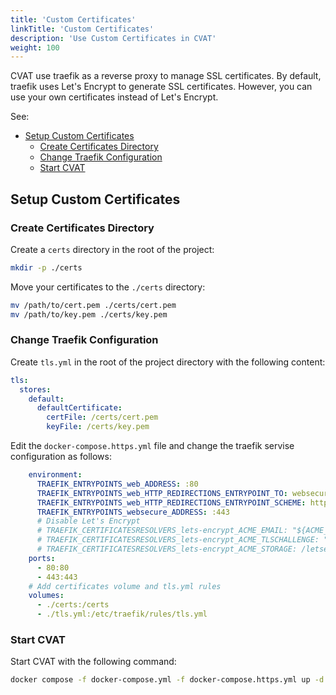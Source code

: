 ```yaml
---
title: 'Custom Certificates'
linkTitle: 'Custom Certificates'
description: 'Use Custom Certificates in CVAT'
weight: 100
---
```


CVAT use traefik as a reverse proxy to manage SSL certificates. By default, traefik uses Let's Encrypt to generate SSL certificates. However, you can use your own certificates instead of Let's Encrypt.

See:

- [Setup Custom Certificates](#setup-custom-certificates)
    - [Create Certificates Directory](#create-certificates-directory)
    - [Change Traefik Configuration](#change-traefik-configuration)
    - [Start CVAT](#start-cvat)


## Setup Custom Certificates

### Create Certificates Directory

Create a `certs` directory in the root of the project:

```bash
mkdir -p ./certs

```

Move your certificates to the `./certs` directory:

```bash
mv /path/to/cert.pem ./certs/cert.pem
mv /path/to/key.pem ./certs/key.pem
```

### Change Traefik Configuration

Create `tls.yml` in the root of the project directory with the following content:

```yaml
tls:
  stores:
    default:
      defaultCertificate:
        certFile: /certs/cert.pem
        keyFile: /certs/key.pem
```

Edit the `docker-compose.https.yml` file and change the traefik servise configuration as follows:

```yaml
    environment:
      TRAEFIK_ENTRYPOINTS_web_ADDRESS: :80
      TRAEFIK_ENTRYPOINTS_web_HTTP_REDIRECTIONS_ENTRYPOINT_TO: websecure
      TRAEFIK_ENTRYPOINTS_web_HTTP_REDIRECTIONS_ENTRYPOINT_SCHEME: https
      TRAEFIK_ENTRYPOINTS_websecure_ADDRESS: :443
      # Disable Let's Encrypt
      # TRAEFIK_CERTIFICATESRESOLVERS_lets-encrypt_ACME_EMAIL: "${ACME_EMAIL:?Please set the ACME_EMAIL env variable}"
      # TRAEFIK_CERTIFICATESRESOLVERS_lets-encrypt_ACME_TLSCHALLENGE: "true"
      # TRAEFIK_CERTIFICATESRESOLVERS_lets-encrypt_ACME_STORAGE: /letsencrypt/acme.json
    ports:
      - 80:80
      - 443:443
    # Add certificates volume and tls.yml rules
    volumes:
      - ./certs:/certs
      - ./tls.yml:/etc/traefik/rules/tls.yml
```

### Start CVAT

Start CVAT with the following command:

```bash
docker compose -f docker-compose.yml -f docker-compose.https.yml up -d
```



